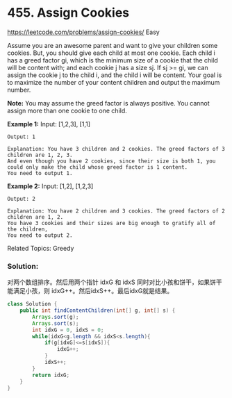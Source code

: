 # 455. Assign Cookies
<https://leetcode.com/problems/assign-cookies/>
Easy

Assume you are an awesome parent and want to give your children some cookies. But, you should give each child at most one cookie. Each child i has a greed factor gi, which is the minimum size of a cookie that the child will be content with; and each cookie j has a size sj. If sj >= gi, we can assign the cookie j to the child i, and the child i will be content. Your goal is to maximize the number of your content children and output the maximum number.

**Note:**
You may assume the greed factor is always positive.
You cannot assign more than one cookie to one child.

**Example 1:**
    Input: [1,2,3], [1,1]

    Output: 1

    Explanation: You have 3 children and 2 cookies. The greed factors of 3 children are 1, 2, 3. 
    And even though you have 2 cookies, since their size is both 1, you could only make the child whose greed factor is 1 content.
    You need to output 1.
**Example 2:**
    Input: [1,2], [1,2,3]

    Output: 2

    Explanation: You have 2 children and 3 cookies. The greed factors of 2 children are 1, 2. 
    You have 3 cookies and their sizes are big enough to gratify all of the children, 
    You need to output 2.

Related Topics: Greedy

### Solution:
对两个数组排序。然后用两个指针 idxG 和 idxS 同时对比小孩和饼干，如果饼干能满足小孩，则 idxG++。然后idxS++。最后idxG就是结果。

```java
class Solution {
    public int findContentChildren(int[] g, int[] s) {
        Arrays.sort(g);
        Arrays.sort(s);
        int idxG = 0, idxS = 0;
        while(idxG<g.length && idxS<s.length){
            if(g[idxG]<=s[idxS]){
                idxG++;
            }
            idxS++;
        }
        return idxG;
    }
}
```